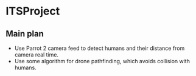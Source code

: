 # ITSProject

## Main plan
- Use Parrot 2 camera feed to detect humans and their distance from camera real time.
- Use some algorithm for drone pathfinding, which avoids collision with humans.
